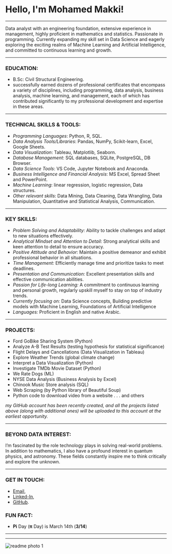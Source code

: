 # Hello, I'm **Mohamed Makki**!
---


Data analyst with an engineering foundation, extensive experience in management, highly proficient in mathematics and statistics. Passionate in programming. Currently expanding my skill set in Data Science and eagerly exploring the exciting realms of Machine Learning and Artificial Intelligence, and committed to continuous learning and growth.

---

### EDUCATION:
- B.Sc: Civil Structural Engineering.
- successfully earned dozens of professional certificates that encompass a variety of disciplines, including programming, data analysis, business analysis, machine learning, and management, each of which has contributed significantly to my professional development and expertise in these areas.
---
### TECHNICAL SKILLS & TOOLS:

- *Programming Languages*: Python, R, SQL.   
- *Data Analysis Tools/Libraries*: Pandas, NumPy, Scikit-learn, Excel, Google Sheets.  
- *Data Visualization*: Tableau, Matplotlib, Seaborn.  
- *Database Management*: SQL databases, SQLite, PostgreSQL, DB Browser.  
- *Data Science Tools*: VS Code, Jupyter Notebook and Anaconda.  
- *Business Intelligence and Financial Analysis*: MS Excel, Spread Sheet and PowerPoint.   
- *Machine Learning*: linear regression, logistic regression, Data structures.   
- *Other relevant skills*: Data Mining, Data Cleaning, Data Wrangling, Data Manipulation, Quantitative and Statistical Analysis, Communication.

---
 
### KEY SKILLS:

- _Problem Solving and Adaptability:_ Ability to tackle challenges and adapt to new situations effectively.  
- _Analytical Mindset and Attention to Detail:_ Strong analytical skills and keen attention to detail to ensure accuracy.  
- _Positive Attitude and Behavior:_ Maintain a positive demeanor and exhibit professional behavior in all situations.  
- _Time Management:_ Efficiently manage time and prioritize tasks to meet deadlines.  
- _Presentation and Communication:_ Excellent presentation skills and effective communication abilities.  
- _Passion for Life-long Learning:_ A commitment to continuous learning and personal growth, regularly upskill myself to stay on top of industry trends. 
- _Currently focusing on:_ Data Science concepts, Building predictive models with Machine Learning, Foundations of Artificial Intelligence  
- _Languages:_ Proficient in English and native Arabic.

---
### PROJECTS:
- Ford GoBike Sharing System (Python)
- Analyze A-B Test Results (testing hypothesis for statistical significance)
- Flight Delays and Cancellations (Data Visualization in Tableau)
- Explore Weather Trends (global climate change)
- Interpret a Data Visualization (Python)
- Investigate TMDb Movie Dataset (Python)
- We Rate Dogs (ML)
- NYSE Data Analysis (Business Analysis by Excel)
- Chinook Music Store analysis (SQL)
- Web Scraping (by Python library of Beautiful Soup)
- Python code to download video from a website . . . and others

_my GitHub account has been recently created, and all the projects listed_
_above (along with additional ones) will be uploaded to this account at the earliest opportunity._

---

### BEYOND DATA INTEREST:

I’m fascinated by the role technology plays in solving real-world problems. In addition to mathematics, I also have a profound interest in quantum physics, and astronomy. These fields constantly inspire me to think critically and explore the unknown.

---

### GET IN TOUCH:  
- [Email](mailto:mohd.maky@gmail.com),   
- [Linked-In](https://www.linkedin.com/in/mohamed-ahmed-68810910),  
- [GitHub](https://github.com/mohd-makki).
  



   
### FUN FACT:     
- **Pi** Day (**π** Day) is March 14th (**3/14**)            
  
---
---
![readme photo 1](https://github.com/user-attachments/assets/76d693bc-b6ac-46bf-b9e4-c1c2a1624ccd)
